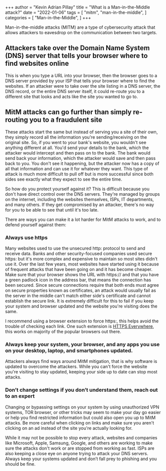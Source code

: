 +++
author = "Kevin Adrian Pillay"
title = "What is a Man-in-the-Middle attack?"
date = "2022-01-06"
tags = [
    "mitm",
    "man-in-the-middle",
]
categories = [
    "Man-in-the-Middle",
]
+++

Man-in-the-middle attacks (MITM) are a type of cybersecurity attack that allows attackers to eavesdrop on the communication between two targets.

## Attackers take over the Domain Name System (DNS) server that tells your browser where to find websites online

This is when you type a URL into your browser, then the browser goes to a DNS server provided by your ISP that tells your browser where to find the websites. If an attacker were to take over the site listing in a DNS server, the DNS record, or the entire DNS server itself, it could re-route you to a different site that looks and acts like the site you wanted to go to.

## MitM attacks can go further than simply re-routing you to a fraudulent site

These attacks start the same but instead of serving you a site of their own, they simply record all the information you're sending/receiving on the original site. So, if you went to your bank's website, you wouldn't see anything different at all. You'd send your details to the bank, which the attacker would intercept and then pass on to the bank. The bank would send back your information, which the attacker would save and then pass back to you. You don't see it happening, but the attacker now has a copy of all that information and can use it for whatever they want. This type of attack is much more difficult to pull off but is more successful since both sides see exactly what they expect to see the entire time.

So how do you protect yourself against it? This is difficult because you don't have direct control over the DNS servers. They're managed by groups on the internet, including the websites themselves, ISPs, IT departments, and many others. If they get compromised by an attacker, there's no way for you to be able to see that until it's too late.

There are ways you can make it a lot harder for MitM attacks to work, and to defend yourself against them:

### Always use https

Many websites used to use the unsecured http: protocol to send and receive data. Banks and other security-focused companies used secure https: but it's more complex and expensive to maintain so most sites didn't use it. Over the last few years, most websites have started using it because of frequent attacks that have been going on and it has become cheaper. Make sure that your browser shows the URL with https:// and that you have a green padlock icon in the address bar, that means the connection has been secured. Since secure connections require that both ends must agree on secure properties known as certificates, an attack would usually fail as the server in the middle can't match either side's certificate and cannot establish the secure link. It is extremely difficult for this to fail if you keep your system and browser updated and the website you're visiting does the same.

I recommend using a browser extension to force https:, this helps avoid the trouble of checking each link. One such extension is [HTTPS Everywhere](https://www.eff.org/https-everywhere), this works on majority of the popular browsers out there.

### Always keep your system, your browser, and any apps you use on your desktop, laptop, and smartphones updated.

Attackers always find ways around MitM mitigation, that is why software is updated to overcome the attackers. While you can't force the website you're visiting to stay updated, keeping your side up to date can stop most attacks.

### Don’t change settings if you don’t understand them, reach out to an expert

Changing or bypassing settings on your system by using unauthorized VPN systems, TOR browser, or other tricks may seem to make your day go easier or help you find restricted information but could also open you up to MitM attacks. Be more careful when clicking on links and make sure you aren't clicking on an ad instead of the site you're actually looking for.

While it may not be possible to stop every attack, websites and companies like Microsoft, Apple, Samsung, Google, and others are working to make sure the attacks don't work or are stopped from working as fast. ISPs are also keeping a close eye on anyone trying to attack your DNS servers. Always keep your systems updated and don’t fall prey to phishing and you should be fine.
